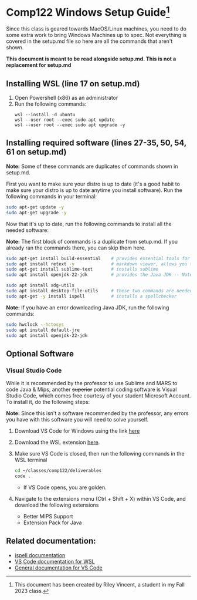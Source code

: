 # Comp122 Windows Setup Guide[^1]

Since this class is geared towards MacOS/Linux machines, you need to do some extra work to bring Windows Machines up to spec. Not everything is covered in the setup.md file so here are all the commands that aren't shown. 

**This document is meant to be read alongside setup.md. This is not a replacement for setup.md**

## Installing WSL (line 17 on setup.md)

1. Open Powershell (x86) as an administrator
2. Run the following commands:
	```
	wsl --install -d ubuntu
	wsl --user root --exec sudo apt update
	wsl --user root --exec sudo apt upgrade -y
	``` 

## Installing required software (lines 27-35, 50, 54, 61 on setup.md)

**Note:** Some of these commands are duplicates of commands shown in setup.md. 

First you want to make sure your distro is up to date (it's a good habit to make sure your distro is up to date anytime you install software). Run the following commands in your terminal:

```bash
sudo apt-get update -y
sudo apt-get upgrade -y
```

Now that it's up to date, run the following commands to install all the needed software:

**Note:** The first block of commands is a duplicate from setup.md. If you already ran the commands there, you can skip them here.

```bash
sudo apt-get install build-essential    # provides essential tools for devs
sudo apt install retext -y              # markdown viewer, allows you to use the "open" command
sudo apt-get install sublime-text	    # installs sublime
sudo apt install openjdk-22-jdk         # provides the Java JDK -- Note you need to validate the package name
```

```bash
sudo apt install xdg-utils
sudo apt install desktop-file-utils		# these two commands are needed to run sublime
sudo apt-get -y install ispell			# installs a spellchecker
```

**Note:** If you have an error downloading Java JDK, run the following commands:

```bash
sudo hwclock --hctosys
sudo apt install default-jre
sudo apt install openjdk-22-jdk
```

## Optional Software

### Visual Studio Code

While it is recommended by the professor to use Sublime and MARS to code Java & Mips, another ~~superior~~ potential coding software is Visual Studio Code, which comes free courtesy of your student Microsoft Account. To install it, do the following steps:

**Note:** Since this isn't a software recommended by the professor, any errors you have with this software you will need to solve yourself.

1. Download VS Code for Windows using the link [here](https://code.visualstudio.com)
2. Download the WSL extension [here](https://marketplace.visualstudio.com/items?itemName=ms-vscode-remote.remote-wsl).
3. Make sure VS Code is closed, then run the following commands in the WSL terminal
   ```bash
   cd ~/classes/comp122/deliverables
   code .
   ```
   - If VS Code opens, you are golden.

4. Navigate to the extensions menu (Ctrl + Shift + X) within VS Code, and download the following extensions
   - Better MIPS Support
   - Extension Pack for Java

## Related documentation:

   - [ispell documentation](https://opensource.com/article/19/5/spelling-command-line-ispell)
   - [VS Code documentation for WSL](https://code.visualstudio.com/docs/remote/wsl)
  - [General documentation for VS Code](https://code.visualstudio.com/docs) 


[^1]: This document has been created by Riley Vincent, a student in my Fall 2023 class.
